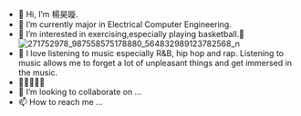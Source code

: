 - 👋 Hi, I’m 楊昊璇.
- 🌱 I’m currently major in Electrical Computer Engineering.
-  💪 I’m interested in exercising,especially playing basketball.🏀
![271752978_987558575178880_564832989123782568_n](https://user-images.githubusercontent.com/98099789/150756779-cec5ed17-44fc-463e-931a-aff74a185a5f.jpg)
- 🎵 I love listening to music especially R&B, hip hop and rap. Listening to music allows me to forget a lot of unpleasant things and get immersed in the music.
- 👨‍👩‍👧‍👧👶
- 💞️ I’m looking to collaborate on ...
- 📫 How to reach me ...

<!---
Hao-ShiuanYang/Hao-ShiuanYang is a ✨ special ✨ repository because its `README.md` (this file) appears on your GitHub profile.
You can click the Preview link to take a look at your changes.
--->
